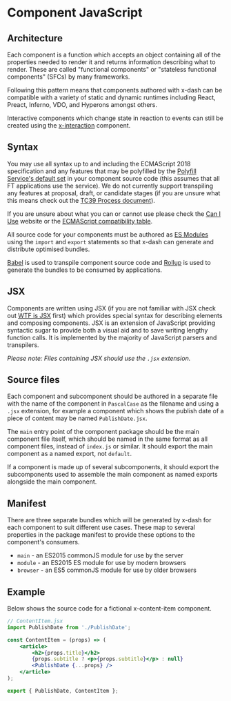# Component JavaScript


## Architecture

Each component is a function which accepts an object containing all of the properties needed to render it and returns information describing what to render. These are called "functional components" or "stateless functional components" (SFCs) by many frameworks.

Following this pattern means that components authored with x-dash can be compatible with a variety of static and dynamic runtimes including React, Preact, Inferno, VDO, and Hyperons amongst others.

Interactive components which change state in reaction to events can still be created using the [x-interaction] component.

[x-interaction]: ../../components/x-interaction


## Syntax

You may use all syntax up to and including the ECMAScript 2018 specification and any features that may be polyfilled by the [Polyfill Service's default set] in your component source code (this assumes that all FT applications use the service). We do not currently support transpiling any features at proposal, draft, or candidate stages (if you are unsure what this means check out the [TC39 Process document]).

If you are unsure about what you can or cannot use please check the [Can I Use] website or the [ECMAScript compatibility table].

All source code for your components must be authored as [ES Modules] using the `import` and `export` statements so that x-dash can generate and distribute optimised bundles.

[Babel] is used to transpile component source code and [Rollup] is used to generate the bundles to be consumed by applications.

[TC39 Process document]: https://tc39.github.io/process-document/
[ES Modules]: https://ponyfoo.com/articles/es6-modules-in-depth
[Polyfill Service's default set]: https://polyfill.io/v2/docs/features/#default-sets
[Can I Use]: https://caniuse.com/
[ECMAScript compatibility table]: https://kangax.github.io/compat-table/es6/
[Babel]: https://babeljs.io/
[Rollup]: https://rollupjs.org/


## JSX

Components are written using JSX (if you are not familiar with JSX check out [WTF is JSX] first) which provides special syntax for describing elements and composing components. JSX is an extension of JavaScript providing syntactic sugar to provide both a visual aid and to save writing lengthy function calls. It is implemented by the majority of JavaScript parsers and transpilers.

_Please note: Files containing JSX should use the `.jsx` extension._

[WTF is JSX]:https://jasonformat.com/wtf-is-jsx/


## Source files

Each component and subcomponent should be authored in a separate file with the name of the component in `PascalCase` as the filename and using a `.jsx` extension, for example a component which shows the publish date of a piece of content may be named `PublishDate.jsx`.

The `main` entry point of the component package should be the main component file itself, which should be named in the same format as all component files, instead of `index.js` or similar. It should export the main component as a named export, not `default`.

If a component is made up of several subcomponents, it should export the subcomponents used to assemble the main component as named exports alongside the main component.


## Manifest

There are three separate bundles which will be generated by x-dash for each component to suit different use cases. These map to several properties in the package manifest to provide these options to the component's consumers.

- `main` - an ES2015 commonJS module for use by the server
- `module` - an ES2015 ES module for use by modern browsers
- `browser` - an ES5 commonJS module for use by older browsers


## Example

Below shows the source code for a fictional x-content-item component.

```jsx
// ContentItem.jsx
import PublishDate from './PublishDate';

const ContentItem = (props) => (
	<article>
		<h2>{props.title}</h2>
		{props.subtitle ? <p>{props.subtitle}</p> : null}
		<PublishDate {...props} />
	</article>
);

export { PublishDate, ContentItem };
```
